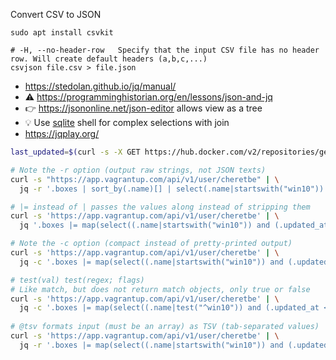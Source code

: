 Convert CSV to JSON
```shell
sudo apt install csvkit

# -H, --no-header-row   Specify that the input CSV file has no header row. Will create default headers (a,b,c,...)
csvjson file.csv > file.json
```

* https://stedolan.github.io/jq/manual/
* :warning: https://programminghistorian.org/en/lessons/json-and-jq
* :point_right: https://jsononline.net/json-editor allows view as a tree
* :bulb: Use [sqlite](./sqlite.md) shell for complex selections with join
* https://jqplay.org/

```bash
last_updated=$(curl -s -X GET https://hub.docker.com/v2/repositories/geerlingguy/docker-ubuntu2004-ansible/tags/latest | jq .last_updated)

# Note the -r option (output raw strings, not JSON texts)
curl -s "https://app.vagrantup.com/api/v1/user/cheretbe" | \
  jq -r '.boxes | sort_by(.name)[] | select(.name|startswith("win10")) | .name'

# |= instead of | passes the values along instead of stripping them
curl -s 'https://app.vagrantup.com/api/v1/user/cheretbe' | \
  jq '.boxes |= map(select((.name|startswith("win10")) and (.updated_at <= "2020-06-29"))) | .boxes[] | [.name, .current_version.version, .updated_at]'

# Note the -c option (compact instead of pretty-printed output)
curl -s 'https://app.vagrantup.com/api/v1/user/cheretbe' | \
  jq -c '.boxes |= map(select((.name|startswith("win10")) and (.updated_at <= "2021-09-20"))) | .boxes | sort_by(.name)[] | [.name, .current_version.version, .updated_at]'

# test(val) test(regex; flags)
# Like match, but does not return match objects, only true or false
curl -s 'https://app.vagrantup.com/api/v1/user/cheretbe' | \
  jq -c '.boxes |= map(select((.name|test("^win10")) and (.updated_at <= "2021-09-20"))) | .boxes | sort_by(.name)[] | [.name, .current_version.version, .updated_at]'
  
# @tsv formats input (must be an array) as TSV (tab-separated values)
curl -s 'https://app.vagrantup.com/api/v1/user/cheretbe' | \
  jq -r '.boxes |= map(select((.name|startswith("win10")) and (.updated_at <= "2021-09-20"))) | .boxes | sort_by(.name)[] | [.name, .current_version.version, .updated_at] | @tsv'
```
